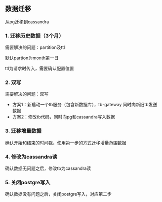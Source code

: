 ## 数据迁移

从pg迁移到cassandra



### 1. 迁移历史数据（3个月）

需要解决的问题：partition及ttl

默认partion为month第一日

ttl为请求时传入，需要确认配置位置



### 2. 双写

需要解决的问题：双写

- 方案1：新启动一个tb服务（包含新数据库），tb-gateway 同时向新旧tb发送数据
- 方案2：修改tb代码，同时向pg和cassandra写入数据



### 3. 迁移增量数据

确认开始和结束的时间戳，使用第一步的方式迁移增量范围数据



### 4. 修改为cassandra读

确认数据无问题之后，修改tb为cassandra读



### 5. 关闭postgre写入

确认数据没有问题之后，关闭postgre写入，对应第二步
